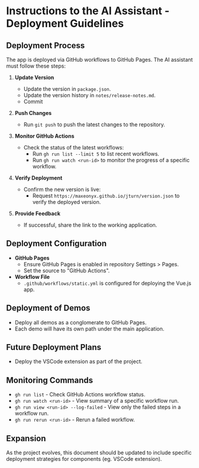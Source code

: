 # Instructions to the AI Assistant - Deployment Guidelines

## Deployment Process
The app is deployed via GitHub workflows to GitHub Pages. The AI assistant must follow these steps:

1. **Update Version**
   - Update the version in `package.json`.
   - Update the version history in `notes/release-notes.md`.
   - Commit

2. **Push Changes**
   - Run `git push` to push the latest changes to the repository.

3. **Monitor GitHub Actions**
   - Check the status of the latest workflows:
     - Run `gh run list --limit 5` to list recent workflows.
     - Run `gh run watch <run-id>` to monitor the progress of a specific workflow.

4. **Verify Deployment**
   - Confirm the new version is live:
     - Request `https://maxeonyx.github.io/jturn/version.json` to verify the deployed version.

5. **Provide Feedback**
   - If successful, share the link to the working application.

## Deployment Configuration
- **GitHub Pages**
  - Ensure GitHub Pages is enabled in repository Settings > Pages.
  - Set the source to "GitHub Actions".
- **Workflow File**
  - `.github/workflows/static.yml` is configured for deploying the Vue.js app.

## Deployment of Demos
- Deploy all demos as a conglomerate to GitHub Pages.
- Each demo will have its own path under the main application.

## Future Deployment Plans
- Deploy the VSCode extension as part of the project.

## Monitoring Commands
- `gh run list` - Check GitHub Actions workflow status.
- `gh run watch <run-id>` - View summary of a specific workflow run.
- `gh run view <run-id> --log-failed` - View only the failed steps in a workflow run.
- `gh run rerun <run-id>` - Rerun a failed workflow.

## Expansion
As the project evolves, this document should be updated to include specific deployment strategies for components (eg. VSCode extension).
